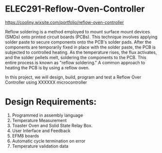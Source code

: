 # ELEC291-Reflow-Oven-Controller

https://cooliny.wixsite.com/portfolio/reflow-oven-controller

Reflow soldering is a method employed to mount surface mount devices (SMDs) onto printed circuit boards (PCBs). This technique involves applying solder paste to secure components onto the PCB's solder pads. After the components are temporarily fixed in place with the solder paste, the PCB is subjected to controlled heating. As the temperature rises, the flux activates, and the solder pellets melt, soldering the components to the PCB. This entire process is known as "reflow soldering." A common approach to heating the PCB is by using a reflow oven.

In this project, we will design, build, program and test a Reflow Over Controller using XXXXXX microcontroller

# Design Requirements:
1. Programmed in assembly language
2. Temperature Measurement
3. Toaster Oven and Solid State Relay Box.
4. User Interface and Feedback
5. EFM8 boards
6. Automatic cycle termination on error
7. Temperature validation data
